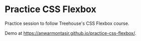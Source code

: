 # Practice CSS Flexbox

Practice session to follow Treehouse's CSS Flexbox course.

Demo at https://anwarmontasir.github.io/practice-css-flexbox/.